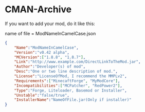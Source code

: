 # CMAN-Archive
If you want to add your mod, do it like this:

name of file = ModNameInCamelCase.json

```JSON
{
    "Name":"ModNameInCamelCase",
    "Version":"v0.42 alpha",
    "MCVersion":["1.8.8", "1.8.7"],
    "Link":"http://www.example.com/DirectLinkToTheMod.jar",
    "Author":"Developer(s) of mod",
    "Desc":"One or two line description of mod.",
    "License":"LicenseOfMod, I recommend the MMPLv2",
    "Requirements":["MinecaftForge", "MyModCore"],
    "Incompatibilities":["MCPatcher", "RedPower2"],
    "Type":"Forge, Liteloader, Basemod or Installer",
    "Unstable":"false/true",
    "InstallerName":"NameOfFile.jar(Only if installer)"
}
```
